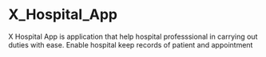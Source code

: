 # X_Hospital_App
X Hospital  App is application that help hospital  professsional in carrying out duties with ease. Enable hospital keep records of patient and appointment
